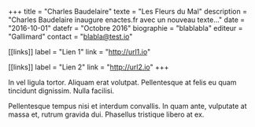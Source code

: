 +++
title = "Charles Baudelaire"
texte = "Les Fleurs du Mal"
description = "Charles Baudelaire inaugure enactes.fr avec un nouveau texte..."
date = "2016-10-01"
datefr = "Octobre 2016"
biographie = "blablabla"
editeur = "Gallimard"
contact = "blabla@test.io"

[[links]]
    label = "Lien 1"
    link = "http://url1.io"

[[links]]
    label = "Lien 2"
    link = "http://url2.io" 
+++

In vel ligula tortor. Aliquam erat volutpat.
Pellentesque at felis eu quam tincidunt dignissim.
Nulla facilisi.

Pellentesque tempus nisi et interdum convallis.
In quam ante, vulputate at massa et, rutrum
gravida dui. Phasellus tristique libero at ex.